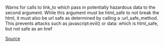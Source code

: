 Warns for calls to link_to which pass in potentially hazardous data
to the second argument.  While this argument must be html_safe to not break
the html, it must also be url safe as determined by calling a
:url_safe_method.  This prevents attacks such as javascript:evil() or
data:<encoded XSS> which is html_safe, but not safe as an href

[Source](http://brakemanscanner.org/docs/warning_types/)
